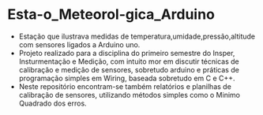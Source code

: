 # Esta-o_Meteorol-gica_Arduino
* Estação que ilustrava medidas de temperatura,umidade,pressão,altitude com sensores ligados a Arduino uno.
* Projeto realizado para a disciplina do primeiro semestre do Insper, Insturmentação e Medição, com intuito mor em discutir técnicas de calibração e medição de sensores, sobretudo arduino e práticas de programação simples em Wiring, baseada sobretudo em C e C++.
* Neste repositório encontram-se também relatórios e planilhas de calibração de sensores, utilizando métodos simples como o Minimo Quadrado dos erros.
